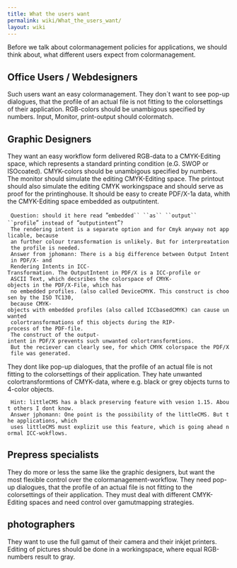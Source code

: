 ```yaml
---
title: What the users want
permalink: wiki/What_the_users_want/
layout: wiki
---
```


Before we talk about colormanagement policies for applications, we
should think about, what different users expect from colormanagement.

Office Users / Webdesigners
---------------------------

Such users want an easy colormanagement. They don´t want to see pop-up
dialogues, that the profile of an actual file is not fitting to the
colorsettings of their application. RGB-colors should be unambigous
specified by numbers. Input, Monitor, print-output should colormatch.

Graphic Designers
-----------------

They want an easy workflow form delivered RGB-data to a CMYK-Editing
space, which represents a standard printing condition (e.G. SWOP or
ISOcoated). CMYK-colors should be unambigous specified by numbers. The
monitor should simulate the editing CMYK-Editing space. The printout
should also simulate the editing CMYK workingspace and should serve as
proof for the printinghouse. It should be easy to create PDF/X-1a data,
whith the CMYK-Editing space embedded as outputintent.

` Question: should it here read `“`embedded`` ``as`` ``output`` ``profile`”` instead of `“`outputintent`”`?`  
` The rendering intent is a separate option and for Cmyk anyway not applicable, because`  
` an further colour transformation is unlikely. But for interpreatation the profile is needed.`  
` Answer from jphomann: There is a big difference between Output Intent in PDF/X- and`  
` Rendering Intents in ICC-Transformation. The OutputIntent in PDF/X is a ICC-profile or`  
` ASCII Text, which decsribes the colorspace of CMYK-objects in the PDF/X-File, which has`  
` no embedded profiles. (also called DeviceCMYK. This construct is choosen by the ISO TC130,`  
` because CMYK-objects with embedded profiles (also called ICCbasedCMYK) can cause unwanted`  
` colortransformations of this objects during the RIP-process of the PDF-file. `  
` The construct of the output-intent in PDF/X prevents such unwanted colortransformtions.`  
` But the reciever can clearly see, for which CMYK colorspace the PDF/X file was generated.`

They dont like pop-up dialogues, that the profile of an actual file is
not fitting to the colorsettings of their application. They hate
unwanted colortransformtions of CMYK-data, where e.g. black or grey
objects turns to 4-color objects.

` Hint: littleCMS has a black preserving feature with vesion 1.15. About others I dont know.`  
` Answer jphomann: One point is the possibility of the littleCMS. But the applications, which`  
` uses littleCMS must explizit use this feature, which is going ahead normal ICC-wokflows.`

Prepress specialists
--------------------

They do more or less the same like the graphic designers, but want the
most flexible control over the colormanagement-workflow. They need
pop-up dialogues, that the profile of an actual file is not fitting to
the colorsettings of their application. They must deal with different
CMYK-Editing spaces and need control over gamutmapping strategies.

photographers
-------------

They want to use the full gamut of their camera and their inkjet
printers. Editing of pictures should be done in a workingspace, where
equal RGB-numbers result to gray.
